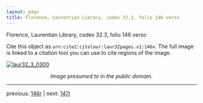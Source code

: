 ```yaml
---
layout: page
title: Florence, Laurentian Library, codex 32.3, folio 146 verso
---
```


Florence, Laurentian Library, codex 32.3, folio 146 verso

Cite this object as `urn:cite2:citelaur:laur32pages.v1:146v`.  The full image is linked to a citation tool you can use to cite regions of the image.

[![laur32_3_0300](http://www.homermultitext.org/iipsrv?IIIF=/project/homer/pyramidal/deepzoom/citelaur/laur32imgs/v1/laur32_3_0300.tif/full/800,/0/default.jpg)](http://www.homermultitext.org/ict2/?urn=urn:cite2:citelaur:laur32imgs.v1:laur32_3_0300) 

<p style="text-align: center; font-style: italic;">Image presumed to in the public domain.</p>

---

previous: [146r](../146r/) | next: [147r](../147r/)